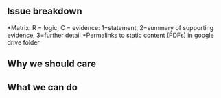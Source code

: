 Issue breakdown
-
*Matrix: R = logic, C = evidence: 1=statement, 2=summary of supporting evidence, 3=further detail
*Permalinks to static content (PDFs) in google drive folder

Why we should care
-

What we can do
-
